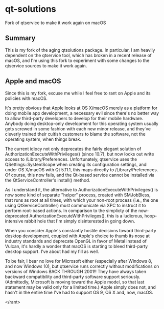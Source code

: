 # qt-solutions
Fork of qtservice to make it work again on macOS

## Summary
This is my fork of the aging qtsolutions package.  In particular, I am heavily dependent on the qtservice tool, which has broken in a recent release of macOS, and I'm using this fork to experiment with some changes to the qtservice sources to make it work again.

## Apple and macOS
Since this is my fork, excuse me while I feel free to rant on Apple and its policies with macOS.

It's pretty obvious that Apple looks at OS X/macOS merely as a platform for doing mobile app development, a necessary evil since there's no better way to allow third-party developers to develop for their mobile hardware.  Anybody doing desktop-only development for this operating system usually gets screwed in some fashion with each new minor release, and they've cleverly trained their cultish customers to blame the software, not the operating system, when things break.

The current idiocy not only deprecates the fairly elegant solution of AuthorizationExecuteWithPrivileges() (since 10.7), but now locks out write access to /Library/Preferences.  Unfortunately, qtservice uses the QSettings::SystemScope when creating its configuration settings, and under OS X/macOS with Qt 5.11.1, this maps directly to /Library/Preferences.  Of course, this now fails, and the Qt-based service cannot be installed via the QtServiceController's install() method.

As I understand it, the alternative to AuthorizationExecuteWithPrivileges() is now some kind of separate "helper" process, created with SMJobBless, that runs as root at all times, with which your non-root process (i.e., the one using QtServiceController) must communicate via XPC to instruct it to perform root-based actions.  In comparison to the simplicty of the now-deprecated AuthorizationExecuteWithPrivileges(), this is a ludicrous, hoop-intensive rabbit hole that I'm simply disinterested in going down.

When you consider Apple's constantly hostile decisions toward third-party desktop development, coupled with Apple's choice to thumb its nose at industry standards and deprecate OpenGL in favor of Metal instead of Vulcan, it's hardly a wonder that macOS is starting to bleed third-party desktop support.  I've about had my fill as well.

To be fair, I bear no love for Microsoft either (especially after Windows 8, and now Windows 10), but qtservice runs correctly without modifications on versions of Windows BACK THROUGH 2001!!  They have always taken backward compatibility and third-party software support seriously. (Admittedly, Microsoft is moving toward the Apple model, so that last statement may be valid only for a limited time.) Apple simply does not, and hasn't in the entire time I've had to support OS 9, OS X and, now, macOS.

&lt;/rant&gt;
